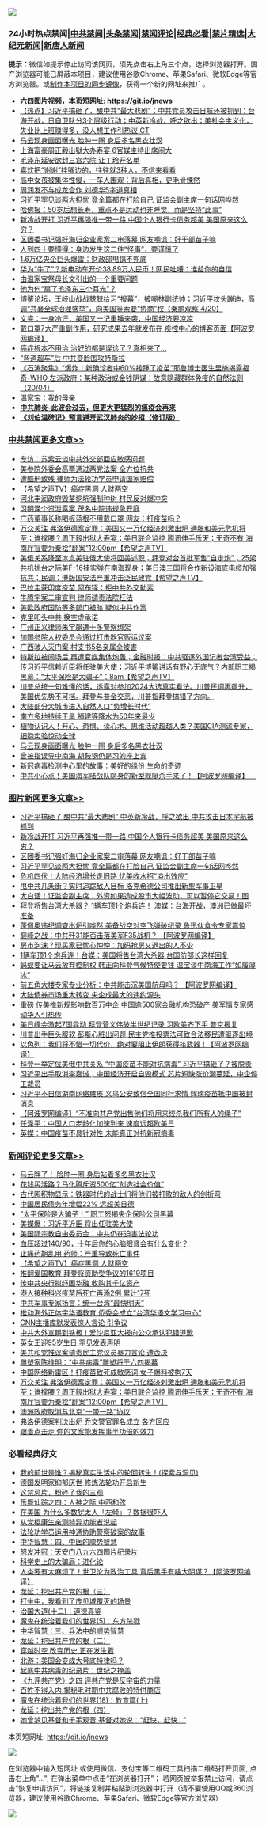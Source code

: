 ![](https://raw.githubusercontent.com/fqnews/bnews/master/64photo/fqnews-qr.jpg)

<div id="tt">
<h3>24小时热点禁闻|<a href="#%E4%B8%AD%E5%85%B1%E7%A6%81%E9%97%BB%E6%9B%B4%E5%A4%9A%E6%96%87%E7%AB%A0">中共禁闻</a>|<a href="#%E5%9B%BE%E7%89%87%E6%96%B0%E9%97%BB%E6%9B%B4%E5%A4%9A%E6%96%87%E7%AB%A0">头条禁闻</a>|<a href="#%E6%96%B0%E9%97%BB%E8%AF%84%E8%AE%BA%E6%9B%B4%E5%A4%9A%E6%96%87%E7%AB%A0">禁闻评论|<a href="#%E5%BF%85%E7%9C%8B%E7%BB%8F%E5%85%B8%E5%A5%BD%E6%96%87">经典必看|<a href="/video.md#%E7%A6%81%E7%89%87%E7%B2%BE%E9%80%89">禁片精选</a>|<a href="https://github.com/fqnews/djy/blob/master/gb/nf1351518.md#1">大纪元新闻</a>|<a href="https://github.com/fqnews/ntdtv/blob/master/gb/prog204.md#1">新唐人新闻</a></h3>
<div><b>提示：</b>微信如提示停止访问该网页，须先点击右上角三个点，选择浏览器打开。国产浏览器可能已屏蔽本项目，建议使用谷歌Chrome、苹果Safari、微软Edge等官方浏览器。或<a href="https://github.com/fqnews/bnews/blob/master/%E5%88%B6%E4%BD%9Cgit%E7%A6%81%E9%97%BB%E9%95%9C%E5%83%8F.md">制作本项目的同步镜像</a>，获得一个新的网址来推广。</div>
<ul>
<li><b><a href="http://d1.bdrive.tk/64.mp4" target="_blank">六四图片视频</a>，本页短网址: https://git.io/jnews</b></li>
<li><a href="/bannedvideo/20210421/1530425.md">【热点】习近平搞砸了，酿中共“最大悲剧”；中共党员攻击日航还被抓到；台海开战，日自卫队分3个层级行动；中英新冷战，呼之欲出；美社会主义化，失业比上班赚得多，没人想工作引热议 CT</a></li>
<li><a href="/cbnews/20210421/1530767.md">马云现身画面曝光 脸肿一圈 身后多名黑衣壮汉</a></li>
<li><a href="/cbnews/20210421/1530629.md">上海富豪周正毅出狱大办寿宴 6官媒主持出席闹大</a></li>
<li><a href="/cnnews/20210421/1530405.md">毛泽东延安欲封三宫六院 让丁玲开名单</a></li>
<li><a href="/funmedia/20210421/1530449.md">喜欢把“谢谢”挂嘴边的，往往就3种人，不信来看看</a></li>
<li><a href="/lifebaike/20210421/1530475.md">高中女孩被集体性侵，一车人围观：背后真相，更毛骨悚然</a></li>
<li><a href="/cnnews/20210421/1530451.md">周润发不与成龙合作 刘德华5字道真相</a></li>
<li><a href="/topimagenews/20210421/1530628.md">习近平罕见谈两大担忧 竟全篇都在打脸自己 证监会副主席一句话网哗然</a></li>
<li><a href="/lifebaike/20210421/1530497.md">哈佛报：50岁后想长寿，重点不是运动也非睡觉，而是坚持“此事”</a></li>
<li><a href="/topimagenews/20210421/1530786.md">新冷战开打 习近平再强推一带一路 中国个人银行卡债务超美 美国原来这么穷？</a></li>
<li><a href="/topimagenews/20210421/1530649.md">区团委书记强奸海归企业家案二审落幕 网友嘲讽：好干部苗子嘛</a></li>
<li><a href="/funmedia/20210421/1530380.md">人到四十要懂得：身边发生这二件“怪事”，要谨慎了</a></li>
<li><a href="/finance/20210421/1530791.md">1.6万亿央企巨头爆雷：财政部甩锅不兜底</a></li>
<li><a href="/finance/20210421/1530717.md">华为“牛了”？新电动车开价38.89万人民币！网民吐嘈：谁给你的自信</a></li>
<li><a href="/ssgc/20210421/1530870.md">由温家宝祭母长文引出的一个重要问题</a></li>
<li><a href="/lifebaike/20210421/1530402.md">他为何“扇了毛泽东三个耳光”？</a></li>
<li><a href="/bannedvideo/20210421/1530397.md">博鳌论坛，王岐山战战兢兢给习“报幕”，被嘲林副统帅；习近平坟头蹦迪，高调“共襄全球治理盛举”，向美国等索要“协商”权【秦鹏观察 4/20】</a></li>
<li><a href="/bannedvideo/20210421/1530712.md">文睿：一身冷汗，美国又一记重锤来袭，中国经济要凉凉</a></li>
<li><a href="/cnnews/20210421/1530692.md">戴口罩7大严重副作用，研究成果去年就发布在 疾控中心的博客页面【阿波罗网编译】</a></li>
<li><a href="/health/20210421/1530840.md">癌症根本不用治 治好的都是误诊了？真相来了…</a></li>
<li><a href="/cnnews/20210421/1530560.md">“弯道超车”后 中共变脸围攻特斯拉</a></li>
<li><a href="/bannedvideo/20210421/1530410.md">《石涛聚焦》“爆炸！新确诊者中60%接踵了疫苗”耶鲁博士医生里施揭露福奇-WHO 左派政府：某种政治或金钱阴谋：故意隐藏群体免疫的自然法则（20/04）</a></li>
<li><a href="/cnnews/20210421/1530391.md">温家宝：我的母亲</a></li>
<li><b><a href="/comments/20200211/1275071.md" target="_blank">中共肺炎-此波会过去，但更大更猛烈的瘟疫会再来</a></b></li>
<li><b><a href="/comments/20200207/1272816.md" target="_blank">《刘伯温碑记》预言避开武汉肺炎的妙招（修订版）</a></b></li>
</ul>
</div>

<div class="catlist">
<h3><a href="/cbnews/" target="_blank">中共禁闻</a><span><a href="/cbnews/" target="_blank" rel="nofollow">更多文章>></a></span></h3>
<ul>
<li><a href="/cbnews/20210422/1531108.md" target="_blank">专访：苏紫云谈中共外交部回应敏感问题</a></li>
<li><a href="/cbnews/20210422/1531083.md" target="_blank">美参院外委会高票通过两党法案 全方位抗共</a></li>
<li><a href="/cbnews/20210422/1531082.md" target="_blank">遭酷刑致残 律师为法轮功学员申请国家赔偿</a></li>
<li><a href="/comments/20210422/1531057.md" target="_blank">【希望之声TV】癌症黑洞 人财两空</a></li>
<li><a href="/cbnews/20210422/1531043.md" target="_blank">河北丰润政府毁苗挖坑强制种树 村民反对爆冲突</a></li>
<li><a href="/cbnews/20210422/1531042.md" target="_blank">习明泽个资泄露案 茂名中院违规急开庭</a></li>
<li><a href="/cbnews/20210422/1531041.md" target="_blank">广药董事长称喝板蓝根不用戴口罩 网友：打疫苗吗？</a></li>
<li><a href="/comments/20210422/1531002.md" target="_blank">万众关注  弗洛伊德案定罪；美国又一万亿经济刺激出炉 通胀和美元危机将至；谁撑腰？周正毅出狱大寿宴；美日联合监控 腾讯伸手乐天；无奇不有  海南厅官要为秦桧“翻案”12:00pm【希望之声TV】</a></li>
<li><a href="/comments/20210421/1530958.md" target="_blank">美俄关系降至冰点美驻俄大使将回美述职；拜登对台首批军售“自走炮”；25架共机扰台之际美F-16挂实弹在南海现身；美日澳三国将合作新设海底电缆加强抗共；民调：港版国安法严重冲击泛民政党【希望之声TV】</a></li>
<li><a href="/cbnews/20210421/1530953.md" target="_blank">巴拉圭获印度疫苗 阿布铎：拒中共外交勒索</a></li>
<li><a href="/cbnews/20210421/1530952.md" target="_blank">牛腾宇案二审宣判 律师谴责法院枉法</a></li>
<li><a href="/cbnews/20210421/1530929.md" target="_blank">美欧政府国防等多部门被骇 疑似中共作案</a></li>
<li><a href="/cbnews/20210421/1530928.md" target="_blank">克里叩头中共 换空虚承诺</a></li>
<li><a href="/cbnews/20210421/1530911.md" target="_blank">广州正义律师朱宇飙遭十多警察绑架</a></li>
<li><a href="/cbnews/20210421/1530905.md" target="_blank">加国参院人权委员会通过打击器官贩运议案</a></li>
<li><a href="/cbnews/20210421/1530888.md" target="_blank">广西骇人灭门案 村支书5名亲属全被害</a></li>
<li><a href="/comments/20210421/1530852.md" target="_blank">特斯拉被闹场后 再遭官媒集体炮轰；金融时报：中共驱逐外国记者台湾受益；传习近平信赖近臣将任驻美大使；习近平博鳌讲话有野心无底气？内部职工揭黑幕：“太平保险是大骗子”；8am【希望之声TV】</a></li>
<li><a href="/comments/20210421/1530817.md" target="_blank">川普总统一句难懂的话，透露对参加2024大选真实看法。川普民调再飙升，美国优先势不可挡。拜登与普金交恶，川普指拜登搞错了方向。</a></li>
<li><a href="/cbnews/20210421/1530788.md" target="_blank">大陆部分大城市进入自然人口“负增长时代”</a></li>
<li><a href="/cbnews/20210421/1530787.md" target="_blank">南方多地持续干旱 福建等降水为50年来最少</a></li>
<li><a href="/comments/20210421/1530772.md" target="_blank">植物认识人！开心、恐惧、读心术、思维活动超越人类？美国CIA测谎专家，细胞实验惊动全球</a></li>
<li><a href="/cbnews/20210421/1530767.md" target="_blank">马云现身画面曝光 脸肿一圈 身后多名黑衣壮汉</a></li>
<li><a href="/cbnews/20210421/1530745.md" target="_blank">曾被指误导中南海 胡鞍钢仍是习的座上宾</a></li>
<li><a href="/cbnews/20210421/1530674.md" target="_blank">新冠病毒检测中心里的故事：美好的缘份 生命的奇迹</a></li>
<li><a href="/cbnews/20210421/1530715.md" target="_blank">中共小心点！美国海军陆战队隐身的新型舰艇杀手来了！【阿波罗网编译】    </a></li>

</ul>
</div>
<div class="catlist">
<h3><a href="/topimagenews/" target="_blank">图片新闻</a><span><a href="/topimagenews/" target="_blank" rel="nofollow">更多文章>></a></span></h3>
<ul>
<li><a href="/topimagenews/20210422/1531040.md" target="_blank">习近平搞砸了 酿中共“最大悲剧” 中英新冷战，呼之欲出 中共攻击日本宇航被抓到</a></li>
<li><a href="/topimagenews/20210421/1530786.md" target="_blank">新冷战开打 习近平再强推一带一路 中国个人银行卡债务超美 美国原来这么穷？</a></li>
<li><a href="/topimagenews/20210421/1530649.md" target="_blank">区团委书记强奸海归企业家案二审落幕 网友嘲讽：好干部苗子嘛</a></li>
<li><a href="/topimagenews/20210421/1530628.md" target="_blank">习近平罕见谈两大担忧 竟全篇都在打脸自己 证监会副主席一句话网哗然</a></li>
<li><a href="/topimagenews/20210421/1530308.md" target="_blank">危机四伏！大陆经济增长走旧路 忧美收水招“溢出效应”</a></li>
<li><a href="/topimagenews/20210420/1529958.md" target="_blank">甩中共几条街？实时追踪敌人目标 洛克希德公司推出新型军事卫星</a></li>
<li><a href="/topimagenews/20210420/1529920.md" target="_blank">大白话！证监会副主席：外资如果造成股市大幅波动，可以暂停它交易！图</a></li>
<li><a href="/topimagenews/20210420/1529731.md" target="_blank">拜登将售台湾大杀器？ 1辆车顶1个炮兵连！ 澳媒：台海开战，澳洲已做最坏准备</a></li>
<li><a href="/topimagenews/20210420/1529710.md" target="_blank">蓬佩奥违纪调查出炉引哗然 美备战空对空飞弹破纪​​录 鲁迅伙食令专家震惊</a></li>
<li><a href="/topimagenews/20210420/1529571.md" target="_blank">巅峰之战：中共歼31能否击落美军F35战机？ 【阿波罗网编译】</a></li>
<li><a href="/topimagenews/20210420/1529557.md" target="_blank">房市泡沫？现买家已忧心忡忡：加码抢房又退出的人不少</a></li>
<li><a href="/topimagenews/20210419/1529130.md" target="_blank">1辆车顶1个炮兵连！台媒：美国将售台湾大杀器 台国防部长这样回复</a></li>
<li><a href="/topimagenews/20210418/1528834.md" target="_blank">蚂蚁要让马云放弃控制权 韩正向拜登气候特使要钱 温宝谈中南海工作“如履薄冰”</a></li>
<li><a href="/topimagenews/20210418/1528814.md" target="_blank">前五角大楼专家专业分析：中共能击沉美国航母吗？ 【阿波罗网编译】</a></li>
<li><a href="/topimagenews/20210418/1528749.md" target="_blank">大陆债券市场重大转变 央企成最大的违约源头</a></li>
<li><a href="/topimagenews/20210418/1528640.md" target="_blank">重磅 传美推新规影响数百万中企 中国逾500家金融机构恐破产 美军情专家感动华人引热传</a></li>
<li><a href="/topimagenews/20210418/1528546.md" target="_blank">美日峰会激起7国异动 拜登菅义伟破半世纪记录 习欧美齐下手 普京报复</a></li>
<li><a href="/topimagenews/20210418/1528510.md" target="_blank">川普出手巨头服软 彭斯心脏出问题 民主党推投票法可致合法移民遭驱逐出境</a></li>
<li><a href="/topimagenews/20210417/1528236.md" target="_blank">以色列：我们将不惜一切代价，绝对要阻止伊朗获得核武器！【阿波罗网编译】</a></li>
<li><a href="/topimagenews/20210417/1528095.md" target="_blank">拜登一举定位美俄中共关系 “中国疫苗不能对抗病毒” 习近平搞砸了？被脱责</a></li>
<li><a href="/topimagenews/20210416/1527678.md" target="_blank">习近平出手取消李嘉诚；中国经济开启自毁模式 芯片短缺涨价潮蔓延，中企停工裁员</a></li>
<li><a href="/topimagenews/20210416/1527579.md" target="_blank">习近平不自信湖南网络瘫痪 义乌公安致信全国同行求情 辉瑞疫苗抵中国被封消息</a></li>
<li><a href="/topimagenews/20210416/1527526.md" target="_blank">【阿波罗网编译】“不准向共产党出售他们将用来绞杀我们所有人的绳子”</a></li>
<li><a href="/topimagenews/20210416/1527443.md" target="_blank">任泽平：中国人口老龄化加速到来 速度远超欧美日</a></li>
<li><a href="/topimagenews/20210416/1527386.md" target="_blank">英媒：中国疫苗不具针对性 未能真正对抗新冠病毒</a></li>

</ul>
</div>
<div class="catlist">
<h3><a href="/comments/" target="_blank">新闻评论</a><span><a href="/comments/" target="_blank" rel="nofollow">更多文章>></a></span></h3>
<ul>
<li><a href="/comments/20210422/1531099.md" target="_blank">马云胖了！ 脸肿一圈 身后站着多名黑衣壮汉</a></li>
<li><a href="/comments/20210422/1531098.md" target="_blank">花钱买活路？马化腾斥资500亿“创造社会价值”</a></li>
<li><a href="/comments/20210422/1531097.md" target="_blank">古代囤积物显示：铁器时代的战士们将他们被打败的敌人的剑折弯</a></li>
<li><a href="/comments/20210422/1531079.md" target="_blank">中国居民债务年增幅22% 远超美日德</a></li>
<li><a href="/comments/20210422/1531065.md" target="_blank">“太平保险是大骗子！” 职工怒揭央企保险公司黑幕</a></li>
<li><a href="/comments/20210422/1531064.md" target="_blank">美媒爆：习近平近臣 将出任驻美大使</a></li>
<li><a href="/comments/20210422/1531061.md" target="_blank">美国际宗教自由委员会：中共仍在迫害法轮功</a></li>
<li><a href="/comments/20210422/1531060.md" target="_blank">血压超过140/90，十年后你的心脑眼肾会有什么变化？</a></li>
<li><a href="/comments/20210422/1531059.md" target="_blank">止痛药胡乱用 药师：严重导致死亡事件</a></li>
<li><a href="/comments/20210422/1531057.md" target="_blank">【希望之声TV】癌症黑洞 人财两空</a></li>
<li><a href="/comments/20210422/1531053.md" target="_blank">推翻爱国教育 拜登将资助受争议的1619项目</a></li>
<li><a href="/comments/20210422/1531052.md" target="_blank">传中共央行拟纾困华融 收购其千亿资产</a></li>
<li><a href="/comments/20210422/1531046.md" target="_blank">港人接种科兴疫苗后死亡再添2例 累计17死</a></li>
<li><a href="/comments/20210422/1531045.md" target="_blank">中共军事专家扬言：统一台湾“最快明天”</a></li>
<li><a href="/comments/20210422/1531036.md" target="_blank">推动海外正体字华语教育 侨委会成立“台湾华语文学习中心”</a></li>
<li><a href="/comments/20210422/1531029.md" target="_blank">CNN主播库默发表惊人言论 引争议</a></li>
<li><a href="/comments/20210422/1531025.md" target="_blank">中共大外宣踢到铁板！爱沙尼亚大报向公众承认犯错道歉</a></li>
<li><a href="/comments/20210422/1531024.md" target="_blank">英女王迎95岁生日 罕见发表声明</a></li>
<li><a href="/comments/20210422/1531018.md" target="_blank">美共和党推议案谴责民主党议员暴力言论 遭否决</a></li>
<li><a href="/comments/20210422/1531017.md" target="_blank">雕塑家陈维明：“中共病毒”雕塑将于六四揭幕</a></li>
<li><a href="/comments/20210422/1531003.md" target="_blank">中国网络新雷区！打疫苗致死成敏感词 女子爆料被拘7天</a></li>
<li><a href="/comments/20210422/1531002.md" target="_blank">万众关注  弗洛伊德案定罪；美国又一万亿经济刺激出炉 通胀和美元危机将至；谁撑腰？周正毅出狱大寿宴；美日联合监控 腾讯伸手乐天；无奇不有  海南厅官要为秦桧“翻案”12:00pm【希望之声TV】</a></li>
<li><a href="/comments/20210422/1530973.md" target="_blank">澳洲政府取消与北京“一带一路”协议</a></li>
<li><a href="/comments/20210421/1530964.md" target="_blank">弗洛伊德案判决出炉 乔文警官罪名成立 各方回应</a></li>
<li><a href="/comments/20210421/1530963.md" target="_blank">跟着点击走 你的文案能发挥事半功倍的效力</a></li>

</ul>
</div>

<div class="catlist">
<h3>必看经典好文</h3>
<ul>
<li><a href="/comments/20200715/1359453.md" target="_blank">我的前世是谁？揭秘真实生活中的轮回转生！(探索与洞见)</a></li>
<li><a href="/comments/20200722/1364497.md" target="_blank">德国发明家抑郁厌世 修炼法轮功开启新生</a></li>
<li><a href="/yule/20210123/1473216.md" target="_blank">这禁忌片，粉碎了我的三观</a></li>
<li><a href="/tculture/20190101/791144.md" target="_blank">乐舞仙踪之四：人神之际 中西和弦</a></li>
<li><a href="/comments/20200427/1319933.md" target="_blank">在美国 为什么多数犹太人「左倾」？数据很吓人</a></li>
<li><a href="/comments/20210331/1516768.md" target="_blank">从党棍康生亲测特异功能者说起</a></li>
<li><a href="/cbnews/20170626/780479.md" target="_blank">法轮功学员运用神通协助警察破案的故事</a></li>
<li><a href="/comments/20200605/783247.md" target="_blank">中华智慧：四、中医的顺势智慧</a></li>
<li><a href="/comments/20200604/783200.md" target="_blank">怒发冲冠：天安门八九六四图片纪录片</a></li>
<li><a href="/comments/20200605/783246.md" target="_blank">科学史上的大骗局：进化论</a></li>
<li><a href="/cnnews/20201226/1455352.md" target="_blank">人类要有大麻烦了！世卫沦为政治工具 背后黑手有啥大阴谋？【阿波罗网编译】</a></li>
<li><a href="/comments/20200929/1405201.md" target="_blank">龙延：挖出共产党的根（三）</a></li>
<li><a href="/comments/20201015/1414242.md" target="_blank">打坐中，我看到了庞贝城覆灭的场景</a></li>
<li><a href="/cbnews/20180318/916241.md" target="_blank">治国大道(十二)：道德真鉴</a></li>
<li><a href="/topimagenews/20180524/946967.md" target="_blank">魔鬼在统治着我们的世界(5)：东方杀戮</a></li>
<li><a href="/comments/20200605/783248.md" target="_blank">中华智慧：三、兵法中的顺势智慧</a></li>
<li><a href="/comments/20200928/1404653.md" target="_blank">龙延：挖出共产党的根（二）</a></li>
<li><a href="/comments/20200626/1259925.md" target="_blank">穿越时空 改变历史 正在发生着</a></li>
<li><a href="/comments/20200712/1359488.md" target="_blank">北游：美国会变成大号底特律吗？</a></li>
<li><a href="/comments/20200702/1354076.md" target="_blank">起底中共病毒的纪录片：世纪之掩盖</a></li>
<li><a href="/bookonline/20131116/201053.md" target="_blank">《九评共产党》之四 评共产党是反宇宙的力量</a></li>
<li><a href="/lifebaike/20200711/1358994.md" target="_blank">百姓不得入内 揭秘毛时期中共腐败的特供商店</a></li>
<li><a href="/topimagenews/20180701/965109.md" target="_blank">魔鬼在统治着我们的世界(18)：教育篇(上)</a></li>
<li><a href="/comments/20200930/1405812.md" target="_blank">龙延：挖出共产党的根（四）</a></li>
<li><a href="/cnnews/20210420/1529760.md" target="_blank">她曾梦见基督和千手观音 基督对她说：“赶快，赶快…”</a></li>

</ul>
</div>

本页短网址: https://git.io/jnews

![](https://raw.githubusercontent.com/fqnews/bnews/master/64photo/fqnews-qr.jpg)

在浏览器中输入短网址 或使用微信、支付宝等二维码工具扫描二维码打开页面, 点击右上角"...", 在弹出菜单中点击“在浏览器打开”； 若网页被举报禁止访问，请点击“恢复申请访问”，将链接复制并粘贴到浏览器中打开（请不要使用QQ或360浏览器，建议使用谷歌Chrome、苹果Safari、微软Edge等官方浏览器）

![](https://raw.githubusercontent.com/fqnews/bnews/master/64photo/wx.jpg)